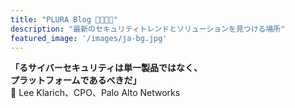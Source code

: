 ```yaml
---
title: "PLURA Blog 🌅🎉🥂😊"
description: "最新のセキュリティトレンドとソリューションを見つける場所"
featured_image: '/images/ja-bg.jpg'
---
```


**「るサイバーセキュリティは単一製品ではなく、**  
**プラットフォームであるべきだ」**  
📢 Lee Klarich、CPO、Palo Alto Networks
